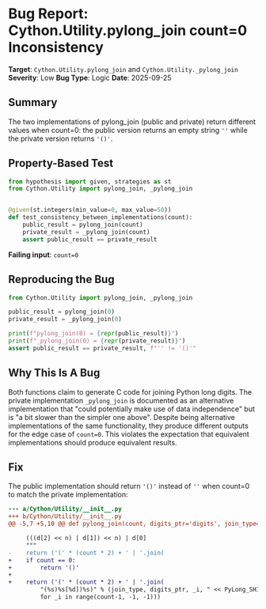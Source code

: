 # Bug Report: Cython.Utility.pylong_join count=0 Inconsistency

**Target**: `Cython.Utility.pylong_join` and `Cython.Utility._pylong_join`
**Severity**: Low
**Bug Type**: Logic
**Date**: 2025-09-25

## Summary

The two implementations of pylong_join (public and private) return different values when count=0: the public version returns an empty string `''` while the private version returns `'()'`.

## Property-Based Test

```python
from hypothesis import given, strategies as st
from Cython.Utility import pylong_join, _pylong_join


@given(st.integers(min_value=0, max_value=50))
def test_consistency_between_implementations(count):
    public_result = pylong_join(count)
    private_result = _pylong_join(count)
    assert public_result == private_result
```

**Failing input**: `count=0`

## Reproducing the Bug

```python
from Cython.Utility import pylong_join, _pylong_join

public_result = pylong_join(0)
private_result = _pylong_join(0)

print(f"pylong_join(0) = {repr(public_result)}")
print(f"_pylong_join(0) = {repr(private_result)}")
assert public_result == private_result, f"'' != '()'"
```

## Why This Is A Bug

Both functions claim to generate C code for joining Python long digits. The private implementation `_pylong_join` is documented as an alternative implementation that "could potentially make use of data independence" but is "a bit slower than the simpler one above". Despite being alternative implementations of the same functionality, they produce different outputs for the edge case of `count=0`. This violates the expectation that equivalent implementations should produce equivalent results.

## Fix

The public implementation should return `'()'` instead of `''` when count=0 to match the private implementation:

```diff
--- a/Cython/Utility/__init__.py
+++ b/Cython/Utility/__init__.py
@@ -5,7 +5,10 @@ def pylong_join(count, digits_ptr='digits', join_type='unsigned long'):

     (((d[2] << n) | d[1]) << n) | d[0]
     """
-    return ('(' * (count * 2) + ' | '.join(
+    if count == 0:
+        return '()'
+
+    return ('(' * (count * 2) + ' | '.join(
         "(%s)%s[%d])%s)" % (join_type, digits_ptr, _i, " << PyLong_SHIFT" if _i else '')
         for _i in range(count-1, -1, -1)))
```